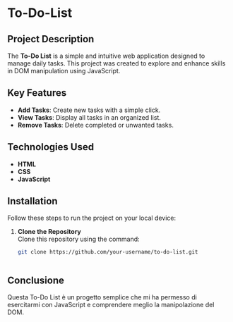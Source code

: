 # To-Do-List

## Project Description
The **To-Do List** is a simple and intuitive web application designed to manage daily tasks. This project was created to explore and enhance skills in DOM manipulation using JavaScript.

## Key Features
- **Add Tasks**: Create new tasks with a simple click.
- **View Tasks**: Display all tasks in an organized list.
- **Remove Tasks**: Delete completed or unwanted tasks.

## Technologies Used
- **HTML**
- **CSS**
- **JavaScript**

## Installation
Follow these steps to run the project on your local device:

1. **Clone the Repository**  
   Clone this repository using the command:
   ```bash
   git clone https://github.com/your-username/to-do-list.git



## Conclusione
Questa To-Do List è un progetto semplice che mi ha permesso di esercitarmi con JavaScript e comprendere meglio la manipolazione del DOM.
